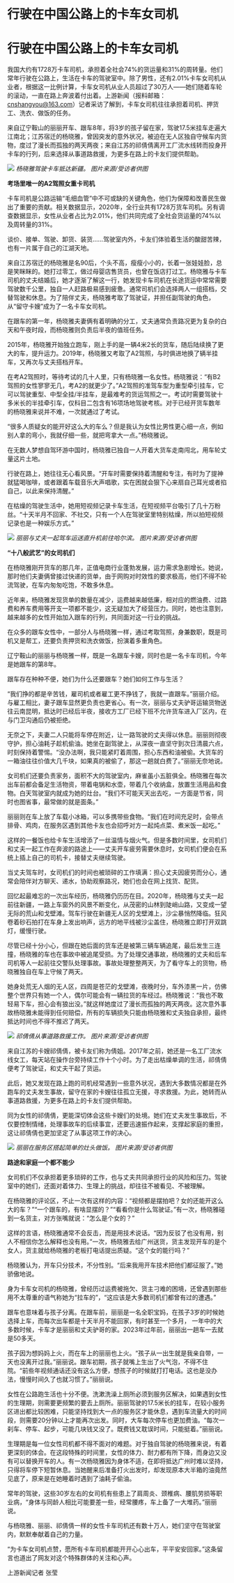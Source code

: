 # 行驶在中国公路上的卡车女司机

# 行驶在中国公路上的卡车女司机

我国大约有1728万卡车司机，承担着全社会74%的货运量和31%的周转量。他们常年行驶在公路上，生活在卡车的驾驶室中。除了男性，还有2.01%卡车女司机从业者，根据这一比例计算，卡车女司机从业人员超过了30万人——她们随着车轮的滚动，一直在路上奔波着付出着。上游新闻（报料邮箱：cnshangyou@163.com）记者采访了解到，卡车女司机往往承担着司机、押货工、洗衣、做饭的任务。

来自辽宁鞍山的丽丽开车、跟车8年，将3岁的孩子留在家，驾驶17.5米挂车走遍大江南北；江苏宿迁的杨晓雅，曾因突发的意外状况，被迫在无人区独自守候车内货物，度过了漫长而孤独的两天两夜；来自江苏的祁倩倩离开工厂流水线转而投身开卡车的行列，后来选择从事道路救援，为更多在路上的卡友们提供帮助。

![](https://inews.gtimg.com/om_bt/OhuGGK7ZDpIi7PSuME8RB0UHNjJlpxy9wXPGxrH10V1HIAA/1000)
_杨晓雅驾驶卡车抵达新疆。 图片来源/受访者供图_

**考场里唯一的A2驾照女重卡司机**

卡车司机是公路运输“毛细血管”中不可或缺的关键角色，他们为保障和改善民生做出了重要的贡献。相关数据显示，2020年，全行业共有1728万货车司机。另有调查数据显示，女性从业者占比为2.01%，他们共同完成了全社会货运量的74%以及周转量的31%。

谈价、接单、驾驶、卸货、装货……驾驶室内外，卡友们体验着生活的酸甜苦辣，也有一片属于自己的江湖天地。

来自江苏宿迁的杨晓雅是名90后，个头不高，瘦瘦小小的，长着一张娃娃脸，总是笑眯眯的。她打过零工，做过母婴店售货员，也曾在饭店打过工。杨晓雅与卡车司机的丈夫结婚后，她才逐渐了解这一行，她发现卡车司机在长途货运中常常需要驾驶数千公里，独自一人赶路极易感到疲惫。通常司机们会选择两人一组搭档，交替驾驶和休息。为了陪伴丈夫，杨晓雅考取了驾驶证，并担任副驾驶的角色，从“留守卡嫂”成为了一名卡车女司机。

在跟车的第一年，杨晓雅夫妻俩有着明确的分工，丈夫通常负责路况更为复杂的白天和午夜时段，而杨晓雅则负责后半夜的值班任务。

2015年，杨晓雅开始独立跑车，刚上手的是一辆4米2长的货车，随后陆续换了更大的车，提升运力。2019年，杨晓雅又考取了A2驾照，与时俱进地换了辆半挂车，又再次与丈夫搭档开车。

在考A2驾照时，等待考试的几十人里，只有杨晓雅一名女性。杨晓雅说：“有B2驾照的女性寥寥无几，考A2的就更少了。”A2驾照的准驾车型为重型牵引挂车，它可以驾驶重型、中型全挂/半挂车，是最难考的货运驾照之一。考试时需要驾驶十多米长的半挂牵引车，仅科目二包含有16项场地驾驶考核。对于已经开货车数年的杨晓雅来说并不难，一次就通过了考试。

“很多人质疑女的能开好这么大的车么？但是我认为女性比男性更心细一点，例如别人拿的弯小，我就仔细一些，就把弯拿大一点。”杨晓雅说。

在无数人梦想自驾环游中国时，杨晓雅已独自一人开着大货车走南闯北，用车轮丈量这片土地。

行驶在路上，她往往无心看风景。“开车时需要保持着清醒和专注，有时为了提神就猛喝咖啡，或者跟着车载音乐大声唱歌，实在困就会狠下心来扇自己耳光或者掐自己，以此来保持清醒。”

在枯燥的驾驶生活中，她用短视频记录卡车生活，在短视频平台吸引了几十万粉丝。“十天半月不回家、不社交，只有一个人在驾驶室里特别枯燥，所以拍短视频记录也是一种娱乐方式。”

![](https://inews.gtimg.com/om_bt/OZtUMuK0OiwH0h54uQEihAAFgB0rFMlDGWHYA0UBGgKWkAA/1000)
_丽丽与丈夫一起驾车运送直升机前往哈尔滨。 图片来源/受访者供图_

**“十八般武艺”的女司机们**

在杨晓雅刚开货车的那几年，正值电商行业蓬勃发展，运力需求急剧增长。她说，那时他们夫妻俩曾接过快递的货单，由于网购对时效性的要求极高，他们不得不轮流驾驶，在车内匆匆吃饱，不敢多休息。

近年来，杨晓雅发现货单的数量在减少，运费越来越低廉，相对应的燃油费、过路费和养车费用等开支一项都不能少，这无疑加大了经营压力。同时，她也注意到，越来越多的女性开始加入跟车的行列，共同面对这一行业的挑战。

在众多的跟车女性中，一部分人与杨晓雅一样，通过考取驾照，身兼数职，既是司机又是帮工，还要负责押货和洗衣做饭，扮演着多重角色。

辽宁鞍山的丽丽与杨晓雅一样，既是一名跟车卡嫂，同时也是一名卡车司机，今年是她跟车的第8年。

跟车存在种种不便，她们为什么还要跟车？她们如何工作与生活？

“我们挣的都是辛苦钱，雇司机或者雇工更不挣钱了，我就一直跟车。”丽丽介绍。与雇工相比，妻子跟车显然更负责也更省心。有一次，丽丽与丈夫驴哥运输货物送往云南昆明，抵达时已经后半夜，接收方工厂已经下班不允许货车进入厂区内，在与门卫沟通后仍被拒绝。

无奈之下，夫妻二人只能将车停在附近，让一路驾驶的丈夫得以休息。丽丽则彻夜守护，担心油耗子趁机偷油。她坐在副驾驶上，从深夜一直坚守到次日清晨六点，时刻保持着警惕。“没办法啊，我只能紧盯着周围，担心东西和油被偷。大货车的一箱油往往价值大几千块，如果真的被偷了，那这一趟就白费了。”丽丽无奈地说。

女司机们还要负责家务，面积不大的驾驶室内，麻雀虽小五脏俱全。杨晓雅在每次出车前都会备足生活物资，带着电锅和水壶，带着几个收纳盒，放置生活用品和食物。白天驾驶室内就成为她的灶台。“我们不可能天天出去吃，一方面是节省，同时也图省事，最常做的就是面条。”

丽丽则在车上放了车载小冰箱，可以多携带些食物。“我们在时间充足时，会带点排骨、鸡肉，在服务区遇到其他卡友也会招呼对方一起炖点菜、煮米饭一起吃。”

这样的一餐饭也给卡车生活增添了一丝温情与烟火气。但是多数时间里，女司机们和丈夫一起工作在奔波的路途上——丈夫开车疲劳需要休息时，女司机们便会在系统上插上自己的司机卡，接替丈夫继续驾驶。

当丈夫驾车时，女司机们的时间也被琐碎的工作填满：担心丈夫因疲劳而分心，通常会陪伴对方聊天、递水，协助观察路况，她们也会在网上找货、配货。

回忆起最难忘的一次出车经历，杨晓雅仍历历在目。2020年，杨晓雅与丈夫一起前往新疆，一路上车窗外的风景不断变化，从茂密的山林到陡峭山路，又变成一望无际的荒山和戈壁滩。驾车行驶在新疆无人区的戈壁滩上，沙尘暴悄然降临。狂风卷着砂石拍打在车身上发出响声，远方的地平线被沙尘盖住，杨晓雅立即打开双跳灯，缓慢行驶。

尽管已经十分小心，但跟在她后面的货车还是被第三辆车辆追尾，最后发生三连撞，杨晓雅的车也在事故中被追尾受损。为了处理交通事故，杨晓雅的丈夫和后车司机等人一起前往交警队处理事故。事故处理整整两天，为了看守车上的货物，杨晓雅独自在车上守候了两天。

她身处荒无人烟的无人区，四周是苍茫的戈壁滩，夜晚时分，车外漆黑一片，仿佛整个世界只有她一个人，偶尔可能会有一辆拉货的车经过。杨晓雅说：“我也不敢轻易下车，担心会有狼出没。”就这样她度过了漫长而孤独的两天两夜。这次意外事故杨晓雅未能得到任何赔偿，所有的车辆损失只能由杨晓雅和丈夫独自承担，最终抵达时间也不得不推迟了两天。

![](https://inews.gtimg.com/om_bt/O6P21ypKIn7QmXcNOWLu5XagmxQwh7JlgapFidIkIhipQAA/1000)
_祁倩倩从事道路救援工作。 图片来源/受访者供图_

来自江苏的卡嫂祁倩倩，被卡友们称为倩姐。2017年之前，她还是一名工厂流水线女工，每天站在操作台旁持续工作十个小时。为了走出枯燥单调的生活，祁倩倩便考了驾驶证，和丈夫干起了货运。

此后，她又发现在路上跑的司机经常遇到一些意外状况，遇到大多数情况都是在外跑车的丈夫发生事故，留守在家的卡嫂往往孤立无援，寻求救援。为此，她转而从事道路救援，为更多在路上的卡友们提供帮助。

同为女性的祁倩倩，更能深切体会这些卡嫂们的处境。她们在丈夫发生事故后，不仅要控制情绪，处理事故车的后续事宜，还要迅速振作起来，支撑起家庭的重担，这让祁倩倩也更加坚定了从事这项工作的决心。

![](https://inews.gtimg.com/om_bt/OxHJqXB8l2FhRI_Z8Vc9Lz1Kwa3OTY0Gj0VfOKQsdCDRUAA/1000)
_丽丽在服务区搭起简单的灶头做饭。 图片来源/受访者供图_

**路途和家庭一个都不能少**

女司机们不仅承担着更多琐碎的工作，也与丈夫共同承担行业的风险和压力。驾驶室中的她们，还面对着体力、生理上的挑战，却往往不被看见、不被理解。

在杨晓雅的评论区，不止一次有这样的内容：“视频都是摆拍吧？女的还能开这么大的车？”“一个跟车的，有啥显摆的？”“看看你是什么驾驶证。”有一次，杨晓雅碰到一名货主，对方张嘴就说：“怎么是个女的？”

这样的言语，杨晓雅通常不会反击，而是用技术说话。“因为反驳了也没有用，别人不相信你怎么解释也没有用。”一次，杨晓雅去给广州送货，货主发现开车的是个女人，货主就给杨晓雅的老板打电话提出质疑。“这个女的能行吗？”

杨晓雅认为，开车只分技术，不分性别。“后来我用开车技术把他们都征服了。”她骄傲地说。

身为卡车女司机的杨晓雅，曾经历过运费被拖欠、货主刁难的困境，还曾遇到那些用不太尊重的语气称她为“拉车的”，“这应该是大多数司机们都曾有过的遭遇。”

跟车也意味着与孩子分离。在跟车前，丽丽是一名全职宝妈，在孩子3岁的时候她选择上车，而每次出车都是十天半月不能回家，有时甚至一个多月，
一年中的大多数时候，卡车才是丽丽和丈夫驴哥的家。2023年过年前，丽丽出一趟车一去就是50多天。

孩子因为想妈妈上火，而在车上的丽丽也上火。“孩子从一出生就是我亲自带，一天也没离开过我。”丽丽说。跟车初期，孩子就嘴上生出了火气泡，不得不住院。“前些年视频通话还没有这么方便，想孩子的时候就打打电话。这也是没办法，慢慢时间久了也就习惯了。”丽丽说。

女性在公路跑生活也十分不便。洗漱洗澡上厕所必须到服务区解决，如果遇到女性的生理期，则需要更频繁的要去上厕所。丽丽驾驶的17.5米长的挂车，在较小服务区进出都比较困难，只能坚持找到大一点的服务区才能休息，遇到车流量大的时间段，则需要20分钟以上才能再次出发。同时，大车每次停车也更加费油。“每次一刹车、停车、起步，可能几块钱又没了。既费钱又耽误时间，只能挺着。”丽丽说。

生理期是每一位女性司机都不得不面对的难题。对于独自驾驶的杨晓雅来说，有着更深刻的体会。在这段特殊的时间里，女性的体力、耐力都有所下降，而身边又没有可以替换开车的人。有一次杨晓雅因为身体不适，在即将抵达广州时难以坚持，只得将车停下短暂休息。当她醒来后准备打火出发时，却发现原本大半箱的油竟然见底了，原来是在她睡着时遇到了油耗子偷油。

常年的驾驶，这些30岁左右的女司机有些患上了肩周炎、颈椎病、腰肌劳损等职业病，“身体与同龄人相比可能要差一些，经常腰疼，车上备了一大堆药。”丽丽说。

与杨晓雅、丽丽、祁倩倩一样的女性卡车司机还有数十万人，她们坚守在驾驶室内，默默奉献着自己的力量。

“为卡车女司机点赞，愿所有卡车司机都能开开心心出车，平平安安回家。”这条留言也道出了网友对这个特殊群体的关注和心声。

上游新闻记者 张莹

